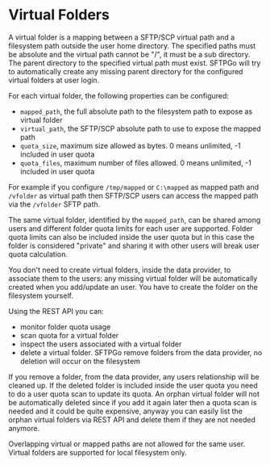 # Virtual Folders

A virtual folder is a mapping between a SFTP/SCP virtual path and a filesystem path outside the user home directory.
The specified paths must be absolute and the virtual path cannot be "/", it must be a sub directory.
The parent directory to the specified virtual path must exist. SFTPGo will try to automatically create any missing parent directory for the configured virtual folders at user login.

For each virtual folder, the following properties can be configured:

- `mapped_path`, the full absolute path to the filesystem path to expose as virtual folder
- `virtual_path`, the SFTP/SCP absolute path to use to expose the mapped path
- `quota_size`, maximum size allowed as bytes. 0 means unlimited, -1 included in user quota
- `quota_files`, maximum number of files allowed. 0 means unlimited, -1 included in user quota

For example if you configure `/tmp/mapped` or `C:\mapped` as mapped path and `/vfolder` as virtual path then SFTP/SCP users can access the mapped path via the `/vfolder` SFTP path.

The same virtual folder, identified by the `mapped_path`, can be shared among users and different folder quota limits for each user are supported.
Folder quota limits can also be included inside the user quota but in this case the folder is considered "private" and sharing it with other users will break user quota calculation.

You don't need to create virtual folders, inside the data provider, to associate them to the users: any missing virtual folder will be automatically created when you add/update an user. You have to create the folder on the filesystem yourself.

Using the REST API you can:

- monitor folder quota usage
- scan quota for a virtual folder
- inspect the users associated with a virtual folder
- delete a virtual folder. SFTPGo remove folders from the data provider, no deletion will occur on the filesystem

If you remove a folder, from the data provider, any users relationship will be cleaned up. If the deleted folder is included inside the user quota you need to do a user quota scan to update its quota. An orphan virtual folder will not be automatically deleted since if you add it again later then a quota scan is needed and it could be quite expensive, anyway you can easily list the orphan virtual folders via REST API and delete them if they are not needed anymore.

Overlapping virtual or mapped paths are not allowed for the same user.
Virtual folders are supported for local filesystem only.